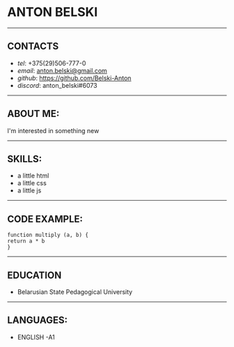 # ANTON BELSKI
___

## CONTACTS
* _tel_: +375(29)506-777-0
* _email_: anton.belski@gmail.com
* _github_: https://github.com/Belski-Anton
* _discord_: anton_belski#6073

___

## ABOUT ME:
I'm interested in something new
___

## SKILLS:
* a little html
* a little css
* a little js
___

## CODE EXAMPLE:
```
function multiply (a, b) {
return a * b
}

```
___

## EDUCATION
* Belarusian State Pedagogical University
___

## LANGUAGES:
* ENGLISH -A1

